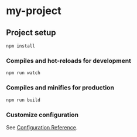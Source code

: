 # my-project

## Project setup
```
npm install
```

### Compiles and hot-reloads for development
```
npm run watch
```
### Compiles and minifies for production
```
npm run build
```
### Customize configuration
See [Configuration Reference](https://cli.vuejs.org/config/).



